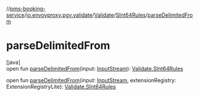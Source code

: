 //[pms-booking-service](../../../../index.md)/[io.envoyproxy.pgv.validate](../../index.md)/[Validate](../index.md)/[SInt64Rules](index.md)/[parseDelimitedFrom](parse-delimited-from.md)

# parseDelimitedFrom

[java]\
open fun [parseDelimitedFrom](parse-delimited-from.md)(input: [InputStream](https://docs.oracle.com/en/java/javase/23/docs/api/java.base/java/io/InputStream.html)): [Validate.SInt64Rules](index.md)

open fun [parseDelimitedFrom](parse-delimited-from.md)(input: [InputStream](https://docs.oracle.com/en/java/javase/23/docs/api/java.base/java/io/InputStream.html), extensionRegistry: ExtensionRegistryLite): [Validate.SInt64Rules](index.md)